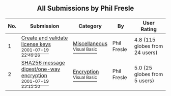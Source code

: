 ﻿<div align="center">

## All Submissions by Phil Fresle

</div>

No.  | Submission | Category | By   | User Rating
---- | ---------- | -------- | ---- | -----------
1 | [Create and validate license keys<br /><sup>2001-07-19 22:49:26</sup>](https://github.com/Planet-Source-Code/phil-fresle-create-and-validate-license-keys__1-25237) | [Miscellaneous<br /><sup>Visual Basic</sup>](../ByCategory/miscellaneous__1-1.md) | Phil Fresle | 4.8 (115 globes from 24 users)
2 | [SHA256 message digest/one\-way encryption<br /><sup>2001-07-19 23:15:50</sup>](https://github.com/Planet-Source-Code/phil-fresle-sha256-message-digest-one-way-encryption__1-25239) | [Encryption<br /><sup>Visual Basic</sup>](../ByCategory/encryption__1-48.md) | Phil Fresle | 5.0 (25 globes from 5 users)
